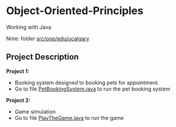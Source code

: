 # Object-Oriented-Principles
Working with Java

Note: folder [src/oop/edu/ucalgary](./src/oop/edu/ucalgary)

## Project Description
**Project 1:** 
- Booking system designed to booking pets for appointment.
- Go to file [PetBookingSystem.java](./src/oop/edu/ucalgary/project1/PetBookingSystem.java) to run the pet booking system

**Project 2:**
- Game simulation
- Go to file [PlayTheGame.java](./src/oop/edu/ucalgary/project2/PlayTheGame.java) to run the game
